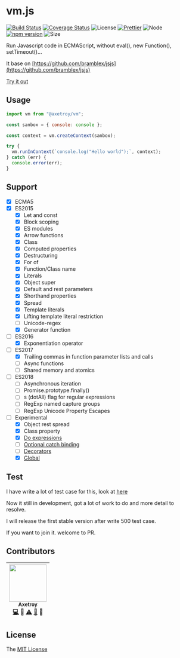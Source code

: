 # vm.js

[![Build Status](https://travis-ci.org/axetroy/vm.js.svg?branch=master)](https://travis-ci.org/axetroy/vm.js)
[![Coverage Status](https://coveralls.io/repos/github/axetroy/vm.js/badge.svg?branch=master)](https://coveralls.io/github/axetroy/vm.js?branch=master)
![License](https://img.shields.io/badge/license-MIT-green.svg)
[![Prettier](https://img.shields.io/badge/Code%20Style-Prettier-green.svg)](https://github.com/prettier/prettier)
![Node](https://img.shields.io/badge/node-%3E=7.6-blue.svg?style=flat-square)
[![npm version](https://badge.fury.io/js/%40axetroy%2Fvm.svg)](https://badge.fury.io/js/%40axetroy%2Fvm)
![Size](https://github-size-badge.herokuapp.com/axetroy/vm.js.svg)

Run Javascript code in ECMAScript, without eval(), new Function(), setTimeout()...

It base on [https://github.com/bramblex/jsjs](https://github.com/bramblex/jsjs)

[Try it out](https://axetroy.github.io/vm.js)

## Usage

```javascript
import vm from "@axetroy/vm";

const sanbox = { console: console };

const context = vm.createContext(sanbox);

try {
  vm.runInContext(`console.log("Hello world");`, context);
} catch (err) {
  console.error(err);
}
```

## Support

* [x] ECMA5
* [x] ES2015
  * [x] Let and const
  * [x] Block scoping
  * [x] ES modules
  * [x] Arrow functions
  * [x] Class
  * [x] Computed properties
  * [x] Destructuring
  * [x] For of
  * [x] Function/Class name
  * [x] Literals
  * [x] Object super
  * [x] Default and rest parameters
  * [x] Shorthand properties
  * [x] Spread
  * [x] Template literals
  * [x] Lifting template literal restriction
  * [ ] Unicode-regex
  * [x] Generator function
* [ ] ES2016
  * [x] Exponentiation operator
* [ ] ES2017
  * [x] Trailing commas in function parameter lists and calls
  * [ ] Async functions
  * [ ] Shared memory and atomics
* [ ] ES2018
  * [ ] Asynchronous iteration
  * [ ] Promise.prototype.finally()
  * [ ] s (dotAll) flag for regular expressions
  * [ ] RegExp named capture groups
  * [ ] RegExp Unicode Property Escapes
* [ ] Experimental
  * [x] Object rest spread
  * [x] Class property
  * [x] [Do expressions](https://github.com/tc39/proposal-do-expressions)
  * [ ] [Optional catch binding](https://github.com/tc39/proposal-optional-catch-binding)
  * [ ] [Decorators](https://github.com/tc39/proposal-decorators)
  * [x] [Global](https://github.com/tc39/proposal-global)

## Test

I have write a lot of test case for this, look at [here](https://github.com/axetroy/vm.js/tree/master/test)

Now it still in development, got a lot of work to do and more detail to resolve.

I will release the first stable version after write 500 test case.

If you want to join it. welcome to PR.

## Contributors

<!-- ALL-CONTRIBUTORS-LIST:START - Do not remove or modify this section -->

| [<img src="https://avatars1.githubusercontent.com/u/9758711?v=3" width="100px;"/><br /><sub>Axetroy</sub>](http://axetroy.github.io)<br />[💻](https://github.com/axetroy/vm.js/commits?author=axetroy) 🔌 [⚠️](https://github.com/axetroy/vm.js/commits?author=axetroy) [🐛](https://github.com/axetroy/vm.js/issues?q=author%3Aaxetroy) 🎨 |
| :------------------------------------------------------------------------------------------------------------------------------------------------------------------------------------------------------------------------------------------------------------------------------------------------------------------------------------------: |


<!-- ALL-CONTRIBUTORS-LIST:END -->

## License

The [MIT License](https://github.com/axetroy/vm.js/blob/master/LICENSE)
